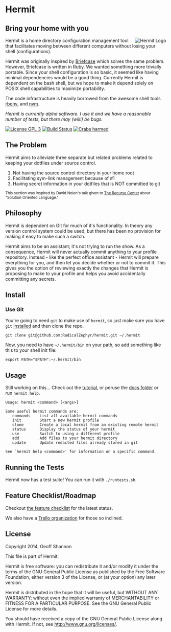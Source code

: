 Hermit
======


Bring your home with you
------------------------

<img src="http://www.zephyrizing.net/hermit/images/hermit-crab.png"
 alt="Hermit Logo" title="The Crab" align="right" />

Hermit is a home directory configuration management tool that
facilitates moving between different computers without losing your
shell (configurations).

Hermit was originally inspired by [Briefcase] which solves the same
problem.  However, Briefcase is written in Ruby.  We wanted something
more trivially portable. Since your shell configuration is so basic,
it seemed like having minimal dependencies would be a good
thing. Currently Hermit is dependent on the bash shell, but we hope to
make it depend solely on POSIX shell capabilities to maximize
portability.

The code infrastructure is heavily borrowed from the awesome shell
tools [rbenv], and [nvm].

_Hermit is currently alpha software. I use it and we have a reasonable
number of tests, but there may (will!) be bugs._

[![License GPL 3][badge-license]](http://www.gnu.org/licenses/gpl-3.0.txt)
[![Build Status][badge-build]](https://travis-ci.org/RadicalZephyr/hermit)
[![Crabs harmed][badge-crabs]](http://shields.io/)

[badge-license]: https://img.shields.io/badge/license-GPL_3-green.svg
[badge-build]: https://travis-ci.org/RadicalZephyr/hermit.svg?branch=master
[badge-crabs]: http://img.shields.io/badge/crabs_harmed-0-blue.svg

[Briefcase]: https://github.com/jim/briefcase
[rbenv]: https://github.com/sstephenson/rbenv
[nvm]: https://github.com/creationix/nvm

The Problem
-----------

Hermit aims to alleviate three separate but related problems related
to keeping your dotfiles under source control.

1. Not having the source control directory in your home root
2. Facilitating sym-link management because of #1
3. Having secret information in your dotfiles that is NOT committed to
   git

<sub>This section was inspired by David Nolen's talk given to
[The Recurse Center][RC] about "Solution Oriented Language."</sub>

[RC]: https://www.recursecenter.com/

Philosophy
----------

Hermit is dependent on Git for much of it's functionality. In theory
any version control system could be used, but there has been no
provision for making it easy to make such a switch.

Hermit aims to be an assistant; it's not trying to run the show. As a
consequence, Hermit will never actually commit anything to your
profile repository. Instead - like the perfect office assistant -
Hermit will prepare everything for you, and then let you decide
whether or not to commit it. This gives you the option of reviewing
exactly the changes that Hermit is proposing to make to your profile
and helps you avoid accidentally committing any secrets.

Install
-------

### Use Git

You're going to need `git` to make use of `hermit`, so just make sure
you have `git` [installed][install-git] and then clone the repo.

    git clone git@github.com:RadicalZephyr/hermit.git ~/.hermit

Now, you need to have `~/.hermit/bin` on your path, so add something
like this to your shell init file:

    export PATH="$PATH":~/.hermit/bin

[install-git]: https://git-scm.com/book/en/v1/Getting-Started-Installing-Git

Usage
-----

Still working on this... Check out the [tutorial], or peruse the
[docs folder][hermit-docs] or run `hermit help`.

[tutorial]: https://github.com/RadicalZephyr/hermit/tree/master/doc/tutorial.md
[hermit-docs]: https://github.com/RadicalZephyr/hermit/tree/master/doc


```
Usage: hermit <command> [<args>]

Some useful hermit commands are:
   commands    List all available hermit commands
   init        Start a new hermit profile
   clone       Create a local hermit from an existing remote hermit
   status      Display the status of your hermit
   use         Switch to using a different profile
   add         Add files to your hermit directory
   update      Update redacted files already stored in git

See `hermit help <command>' for information on a specific command.
```

Running the Tests
-----------------

Hermit now has a test suite! You can run it with `./runtests.sh`.

Feature Checklist/Roadmap
-------------------------

Checkout
[the feature checklist](https://github.com/RadicalZephyr/hermit/issues/12) for
the latest status.

We also have a [Trello organization](https://trello.com/hermit4) for those so
inclined.


License
-------

Copyright 2014, Geoff Shannon

This file is part of Hermit.

Hermit is free software: you can redistribute it and/or modify it
under the terms of the GNU General Public License as published by
the Free Software Foundation, either version 3 of the License, or
(at your option) any later version.

Hermit is distributed in the hope that it will be useful, but
WITHOUT ANY WARRANTY; without even the implied warranty of
MERCHANTABILITY or FITNESS FOR A PARTICULAR PURPOSE.  See the GNU
General Public License for more details.

You should have received a copy of the GNU General Public License
along with Hermit. If not, see <http://www.gnu.org/licenses/>.
